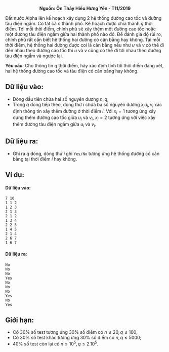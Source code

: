 **<center>Nguồn: Ôn Thầy Hiếu Hưng Yên - T11/2019</center>**

Đất nước Alpha lên kế hoạch xây dựng $2$ hệ thống đường cao tốc và đường tàu điện ngầm. Có tất cả $n$ thành phố. Kế hoạch được chia thành $q$ thời điểm. Tới mỗi thời điểm, chính phủ sẽ xây thêm một đường cao tốc hoặc một đường tàu điện ngầm giữa hai thành phố nào đó. Để đánh giá độ rủi ro, chính phủ rất cần biết hệ thống hai đường có cân bằng hay không. Tại mỗi thời điểm, hệ thống hai đường được coi là cân bằng nếu như $u$ và $v$ có thể đi đến nhau theo đường cao tốc thì $u$ và $v$ cũng có thể đi tới nhau theo đường tàu điện ngầm và ngược lại.

**Yêu cầu**: Cho thông tin $q$ thời điểm, hãy xác định tính tới thời điểm đang xét, hai hệ thống đường cao tốc và tàu điện có cân bằng hay không.

## Dữ liệu vào:
- Dòng đầu tiên chứa hai số nguyên dương $n,q$;
- Trong $q$ dòng tiếp theo, dòng thứ $i$ chứa ba số nguyên dương $x_i  u_i,v_i$ xác định thông tin xây thêm đường ở thời điểm $i$. Với $x_i=1$ tương ứng xây dựng thêm đường cao tốc giữa $u_i$ và $v_i$, $x_i=2$ tương ứng với việc xây thêm đường tàu điện ngầm giữa $u_i$ và $v_i$.

## Dữ liệu ra:
- Ghi ra $q$ dòng, dòng thứ $i$ ghi `Yes/No` tương ứng hệ thống đường có cân bằng tại thời điểm $i$ hay không.

## Ví dụ:
#### Dữ liệu vào:
```
7 10
1 1 2
1 2 3
2 1 3
2 1 2
1 3 4
2 2 5
1 4 5
2 1 4
2 6 7
1 6 7
```

#### Dữ liệu ra:
```
No
No
No
Yes
No
No
No
Yes
No
Yes
```

## Giới hạn:
- Có $30\%$ số test tương ứng $30\%$ số điểm có $n≤20,q≤100$;
- Có $30\%$ số test khác tương ứng $30\%$ số điểm có $n,q≤5000$;
- $40\%$ số test còn lại có $n≤10^5,q≤2.10^5$.